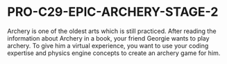 # PRO-C29-EPIC-ARCHERY-STAGE-2
Archery is one of the oldest arts which is still practiced. After reading the information about Archery in a book, your friend Georgie wants to play archery. To give him a virtual experience, you want to use your coding expertise and physics engine concepts to create an archery game for him.
